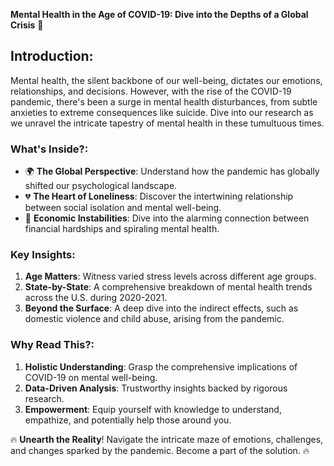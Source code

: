 **Mental Health in the Age of COVID-19: Dive into the Depths of a Global Crisis** 🧠

## **Introduction**: 
Mental health, the silent backbone of our well-being, dictates our emotions, relationships, and decisions. However, with the rise of the COVID-19 pandemic, there's been a surge in mental health disturbances, from subtle anxieties to extreme consequences like suicide. Dive into our research as we unravel the intricate tapestry of mental health in these tumultuous times.

### **What's Inside?**:
- 🌍 **The Global Perspective**: Understand how the pandemic has globally shifted our psychological landscape.
- 💔 **The Heart of Loneliness**: Discover the intertwining relationship between social isolation and mental well-being.
- 💼 **Economic Instabilities**: Dive into the alarming connection between financial hardships and spiraling mental health.

### **Key Insights**:
1. **Age Matters**: Witness varied stress levels across different age groups.
2. **State-by-State**: A comprehensive breakdown of mental health trends across the U.S. during 2020-2021.
3. **Beyond the Surface**: A deep dive into the indirect effects, such as domestic violence and child abuse, arising from the pandemic.

### **Why Read This?**:
1. **Holistic Understanding**: Grasp the comprehensive implications of COVID-19 on mental well-being.
2. **Data-Driven Analysis**: Trustworthy insights backed by rigorous research.
3. **Empowerment**: Equip yourself with knowledge to understand, empathize, and potentially help those around you.

🔥 **Unearth the Reality**! Navigate the intricate maze of emotions, challenges, and changes sparked by the pandemic. Become a part of the solution. 🔥
